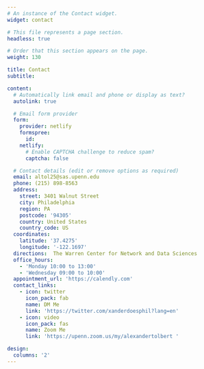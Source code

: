 ```yaml
---
# An instance of the Contact widget.
widget: contact

# This file represents a page section.
headless: true

# Order that this section appears on the page.
weight: 130

title: Contact
subtitle:

content:
  # Automatically link email and phone or display as text?
  autolink: true

  # Email form provider
  form:
    provider: netlify
    formspree:
      id:
    netlify:
      # Enable CAPTCHA challenge to reduce spam?
      captcha: false

  # Contact details (edit or remove options as required)
  email: altol25@sas.upenn.edu
  phone: (215) 898-8563
  address:
    street: 3401 Walnut Street
    city: Philadelphia
    region: PA
    postcode: '94305'
    country: United States
    country_code: US
  coordinates:
    latitude: '37.4275'
    longitude: '-122.1697'
  directions:  The Warren Center for Network and Data Sciences 
  office_hours:
    - 'Monday 10:00 to 13:00'
    - 'Wednesday 09:00 to 10:00'
  appointment_url: 'https://calendly.com'
  contact_links:
    - icon: twitter
      icon_pack: fab
      name: DM Me
      link: 'https://twitter.com/xanderdoesphil?lang=en'
    - icon: video
      icon_pack: fas
      name: Zoom Me
      link: 'https://upenn.zoom.us/my/alexandertolbert '

design:
  columns: '2'
---
```

